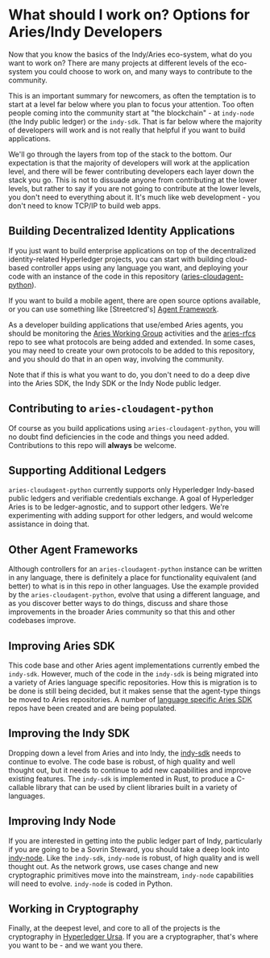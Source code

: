 # What should I work on? Options for Aries/Indy Developers

Now that you know the basics of the Indy/Aries eco-system, what do you want to work on? There are many projects at different levels of the eco-system you could choose to work on, and many ways to contribute to the community.

This is an important summary for newcomers, as often the temptation is to start at a level far below where you plan to focus your attention. Too often people coming into the community start at "the blockchain" - at `indy-node` (the Indy public ledger) or the `indy-sdk`. That is far below where the majority of developers will work and is not really that helpful if you want to build applications.

We'll go through the layers from top of the stack to the bottom. Our expectation is that the majority of developers will work at the application level, and there will be fewer contributing developers each layer down the stack you go. This is not to dissuade anyone from contributing at the lower levels, but rather to say if you are not going to contribute at the lower levels, you don't need to everything about it. It's much like web development - you don't need to know TCP/IP to build web apps.

## Building Decentralized Identity Applications

If you just want to build enterprise applications on top of the decentralized identity-related Hyperledger projects, you can start with building cloud-based controller apps using any language you want, and deploying your code with an instance of the code in this repository ([aries-cloudagent-python](https://github.com/hyperledger/aries-cloudagent-python)). 

If you want to build a mobile agent, there are open source options available, or you can use something like [Streetcred's] [Agent Framework](http://github.com/streetcred-id/agent-framework).

As a developer building applications that use/embed Aries agents, you should be monitoring the [Aries Working Group](https://wiki.hyperledger.org/display/ARIES/Aries+Working+Group) activities and the [aries-rfcs](https://github.com/hyperledger/aries-rfcs) repo to see what protocols are being added and extended. In some cases, you may need to create your own protocols to be added to this repository, and you should do that in an open way, involving the community.

Note that if this is what you want to do, you don't need to do a deep dive into the Aries SDK, the Indy SDK or the Indy Node public ledger.

## Contributing to `aries-cloudagent-python`

Of course as you build applications using `aries-cloudagent-python`, you will no doubt find deficiencies in the code and things you need added. Contributions to this repo will **always** be welcome.

## Supporting Additional Ledgers

`aries-cloudagent-python` currently supports only Hyperledger Indy-based public ledgers and verifiable credentials exchange. A goal of Hyperledger Aries is to be ledger-agnostic, and to support other ledgers. We're experimenting with adding support for other ledgers, and would welcome assistance in doing that.

## Other Agent Frameworks

Although controllers for an `aries-cloudagent-python` instance can be written in any language, there is definitely a place for functionality equivalent (and better) to what is in this repo in other languages. Use the example provided by the `aries-cloudagent-python`, evolve that using a different language, and as you discover better ways to do things, discuss and share those improvements in the broader Aries community so that this and other codebases improve.

## Improving Aries SDK

This code base and other Aries agent implementations currently embed the `indy-sdk`. However, much of the code in the `indy-sdk` is being migrated into a variety of Aries language specific repositories. How this is migration is to be done is still being decided, but it makes sense that the agent-type things be moved to Aries repositories. A number of [language specific Aries SDK](https://github.com/hyperledger?utf8=%E2%9C%93&q=aries+sdk&type=&language=) repos have been created and are being populated.

## Improving the Indy SDK

Dropping down a level from Aries and into Indy, the [indy-sdk](https://github.com/hyperledger/indy-sdk) needs to continue to evolve. The code base is robust, of high quality and well thought out, but it needs to continue to add new capabilities and improve existing features. The `indy-sdk` is implemented in Rust, to produce a C-callable library that can be used by client libraries built in a variety of languages.

## Improving Indy Node

If you are interested in getting into the public ledger part of Indy, particularly if you are going to be a Sovrin Steward, you should take a deep look into [indy-node](https://github.com/hyperledger/indy-node). Like the `indy-sdk`, `indy-node` is robust, of high quality and is well thought out. As the network grows, use cases change and new cryptographic primitives move into the mainstream, `indy-node` capabilities will need to evolve. `indy-node` is coded in Python.

## Working in Cryptography

Finally, at the deepest level, and core to all of the projects is the cryptography in [Hyperledger Ursa](https://github.com/hyperledger/ursa). If you are a cryptographer, that's where you want to be - and we want you there.





